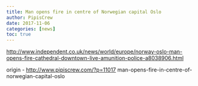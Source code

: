```yaml
---
title: Man opens fire in centre of Norwegian capital Oslo
author: PipisCrew
date: 2017-11-06
categories: [news]
toc: true
---
```


http://www.independent.co.uk/news/world/europe/norway-oslo-man-opens-fire-cathedral-downtown-live-amunition-police-a8038906.html

origin - http://www.pipiscrew.com/?p=11017 man-opens-fire-in-centre-of-norwegian-capital-oslo